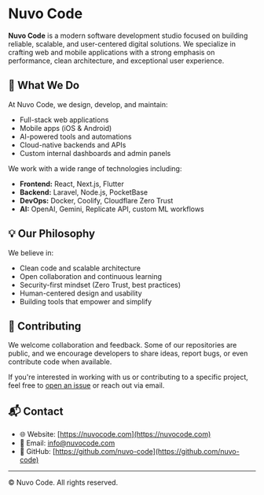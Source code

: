# Nuvo Code

**Nuvo Code** is a modern software development studio focused on building reliable, scalable, and user-centered digital solutions. We specialize in crafting web and mobile applications with a strong emphasis on performance, clean architecture, and exceptional user experience.

## 🚀 What We Do

At Nuvo Code, we design, develop, and maintain:

- Full-stack web applications
- Mobile apps (iOS & Android)
- AI-powered tools and automations
- Cloud-native backends and APIs
- Custom internal dashboards and admin panels

We work with a wide range of technologies including:

- **Frontend:** React, Next.js, Flutter
- **Backend:** Laravel, Node.js, PocketBase
- **DevOps:** Docker, Coolify, Cloudflare Zero Trust
- **AI:** OpenAI, Gemini, Replicate API, custom ML workflows

## 💡 Our Philosophy

We believe in:

- Clean code and scalable architecture
- Open collaboration and continuous learning
- Security-first mindset (Zero Trust, best practices)
- Human-centered design and usability
- Building tools that empower and simplify

## 🤝 Contributing

We welcome collaboration and feedback. Some of our repositories are public, and we encourage developers to share ideas, report bugs, or even contribute code when available.

If you're interested in working with us or contributing to a specific project, feel free to [open an issue](https://github.com/nuvo-code) or reach out via email.

## 📬 Contact

- 🌐 Website: [https://nuvocode.com](https://nuvocode.com)
- 📧 Email: [info@nuvocode.com](mailto:info@nuvocode.com)
- 🐙 GitHub: [https://github.com/nuvo-code](https://github.com/nuvo-code)

---

© Nuvo Code. All rights reserved.
